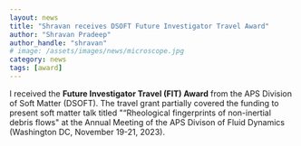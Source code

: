 ```yaml
---
layout: news
title: "Shravan receives DSOFT Future Investigator Travel Award"
author: "Shravan Pradeep"
author_handle: "shravan"
# image: /assets/images/news/microscope.jpg
category: news
tags: [award]
---
```

I received the <b>Future Investigator Travel (FIT) Award</b> from the APS Division of Soft Matter (DSOFT). The travel grant partially covered the funding to present soft matter talk titled "“Rheological fingerprints of non-inertial debris flows" at the Annual Meeting of the APS Divison of Fluid Dynamics (Washington DC, November 19-21, 2023).
